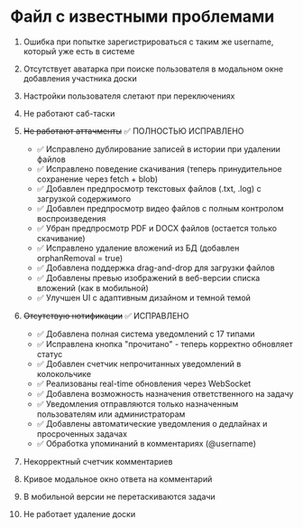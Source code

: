 # Файл с известными проблемами

1. Ошибка при попытке зарегистрироваться с таким же username, который уже есть в системе

2. Отсутствует аватарка при поиске пользователя в модальном окне добавления участника доски

3. Настройки пользователя слетают при переключениях

4. Не работают саб-таски

5. ~~Не работают аттачменты~~ ✅ ПОЛНОСТЬЮ ИСПРАВЛЕНО
   - ✅ Исправлено дублирование записей в истории при удалении файлов
   - ✅ Исправлено поведение скачивания (теперь принудительное сохранение через fetch + blob)
   - ✅ Добавлен предпросмотр текстовых файлов (.txt, .log) с загрузкой содержимого
   - ✅ Добавлен предпросмотр видео файлов с полным контролом воспроизведения
   - ✅ Убран предпросмотр PDF и DOCX файлов (остается только скачивание)
   - ✅ Исправлено удаление вложений из БД (добавлен orphanRemoval = true)
   - ✅ Добавлена поддержка drag-and-drop для загрузки файлов
   - ✅ Добавлены превью изображений в веб-версии списка вложений (как в мобильной)
   - ✅ Улучшен UI с адаптивным дизайном и темной темой

6. ~~Отсутствую нотификации~~ ✅ ИСПРАВЛЕНО
   - ✅ Добавлена полная система уведомлений с 17 типами
   - ✅ Исправлена кнопка "прочитано" - теперь корректно обновляет статус
   - ✅ Добавлен счетчик непрочитанных уведомлений в колокольчике
   - ✅ Реализованы real-time обновления через WebSocket
   - ✅ Добавлена возможность назначения ответственного на задачу
   - ✅ Уведомления отправляются только назначенным пользователям или администраторам
   - ✅ Добавлены автоматические уведомления о дедлайнах и просроченных задачах
   - ✅ Обработка упоминаний в комментариях (@username)

7. Некорректный счетчик комментариев

8. Кривое модальное окно ответа на комментарий

9. В мобильной версии не перетаскиваются задачи

10. Не работает удаление доски
